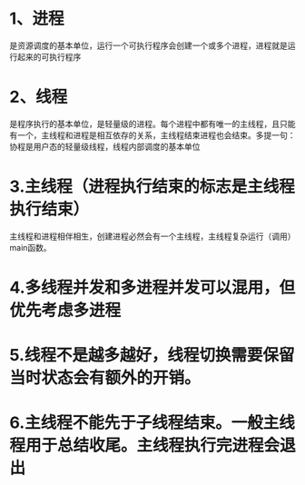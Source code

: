 # 1、进程   
是资源调度的基本单位，运行一个可执行程序会创建一个或多个进程，进程就是运行起来的可执行程序  
# 2、线程   
是程序执行的基本单位，是轻量级的进程。每个进程中都有唯一的主线程，且只能有一个，主线程和进程是相互依存的关系，主线程结束进程也会结束。多提一句：协程是用户态的轻量级线程，线程内部调度的基本单位  
# 3.主线程（进程执行结束的标志是主线程执行结束）  
主线程和进程相伴相生，创建进程必然会有一个主线程，主线程复杂运行（调用）main函数。  
# 4.多线程并发和多进程并发可以混用，但优先考虑多进程
# 5.线程不是越多越好，线程切换需要保留当时状态会有额外的开销。
# 6.主线程不能先于子线程结束。一般主线程用于总结收尾。主线程执行完进程会退出
